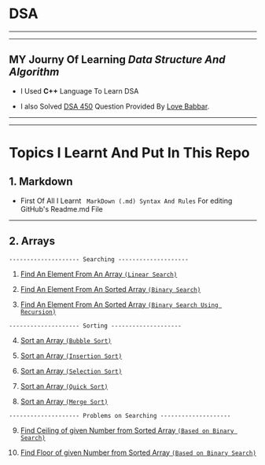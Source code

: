 # DSA
___

___

## MY Journy Of Learning __*Data Structure And Algorithm*__

  
  
- I Used **C++** Language To Learn DSA

- I also Solved [DSA 450](https://drive.google.com/file/d/1FMdN_OCfOI0iAeDlqswCiC2DZzD4nPsb/view) Question Provided By [Love Babbar](https://www.youtube.com/channel/UCQHLxxBFrbfdrk1jF0moTpw). 

  
  
---
 
---

  
  
# Topics I Learnt And Put In This Repo

## 1. Markdown

- First Of All I Learnt ` MarkDown (.md) Syntax And Rules` For editing GitHub's Readme.md File

  
  
---

## 2. Arrays

    -------------------- Searching --------------------

  1. [Find An Element From An Array `(Linear Search)`](https://github.com/RahulKumar-703/Dsa-in-CPP/blob/main/Array/FindElement.cpp) 

  2. [Find An Element From An Sorted Array `(Binary Search)`](https://github.com/RahulKumar-703/Dsa-in-CPP/blob/main/Array/BinarySearch.cpp)

  3. [Find An Element From An Sorted Array `(Binary Search Using Recursion)`](https://github.com/RahulKumar-703/Dsa-in-CPP/blob/main/Array/BinarySearchRecursion.cpp)


    -------------------- Sorting --------------------


  4. [Sort an Array `(Bubble Sort)`](https://github.com/RahulKumar-703/Dsa-in-CPP/blob/main/Array/BubbleSort.cpp)
  
  5. [Sort an Array `(Insertion Sort)`](https://github.com/RahulKumar-703/Dsa-in-CPP/blob/main/Array/InsertionSort.cpp)

  6. [Sort an Array `(Selection Sort)`](https://github.com/RahulKumar-703/Dsa-in-CPP/blob/main/Array/SelectionSort.cpp)

  7. [Sort an Array `(Quick Sort)`](https://github.com/RahulKumar-703/Dsa-in-CPP/blob/main/Array/QuickSort.cpp)

  8. [Sort an Array `(Merge Sort)`](https://github.com/RahulKumar-703/Dsa-in-CPP/blob/main/Array/MergeSort.cpp)
  
    
    -------------------- Problems on Searching --------------------


  9. [Find Ceiling of given Number from Sorted Array `(Based on Binary Search)`](https://github.com/RahulKumar-703/Dsa-in-CPP/blob/main/Array/FindCeiling.cpp)
  
  10. [Find Floor of given Number from Sorted Array `(Based on Binary Search)`](https://github.com/RahulKumar-703/Dsa-in-CPP/blob/main/Array/FindFloor.cpp)
